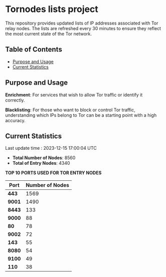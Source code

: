 # Tornodes lists project

This repository provides updated lists of IP addresses associated with Tor relay nodes. The lists are refreshed every 30 minutes to ensure they reflect the most current state of the Tor network.

## Table of Contents

- [Purpose and Usage](#purpose-and-usage)
- [Current Statistics](#current-statistics)


## Purpose and Usage

**Enrichment**: For services that wish to allow Tor traffic or identify it correctly.

**Blacklisting**: For those who want to block or control Tor traffic, understanding which IPs belong to Tor can be a starting point with a high accuracy.

## Current Statistics

Last update time : 2023-12-15 17:00:04 UTC

- **Total Number of Nodes**: 8560
- **Total of Entry Nodes**: 4340

**TOP 10 PORTS USED FOR TOR ENTRY NODES**

| **Port** | **Number of Nodes** |
|------|-----------------|
| **443**   | 1569  |
| **9001**   | 1490  |
| **8443**   | 133  |
| **9000**   | 88  |
| **80**   | 78  |
| **9002**   | 72  |
| **143**   | 55  |
| **8080**   | 54  |
| **9100**   | 49  |
| **110**   | 38  |

